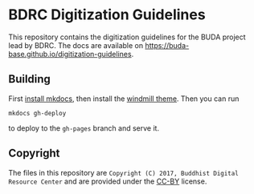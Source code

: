 # BDRC Digitization Guidelines 

This repository contains the digitization guidelines for the BUDA project lead by BDRC. The docs are available on https://buda-base.github.io/digitization-guidelines.

## Building

First [install mkdocs](http://www.mkdocs.org/#installation), then install the [windmill theme](https://github.com/gristlabs/mkdocs-windmill). Then you can run

    mkdocs gh-deploy

to deploy to the `gh-pages` branch and serve it.

## Copyright

The files in this repository are `Copyright (C) 2017, Buddhist Digital Resource Center` and are provided under the [CC-BY](https://creativecommons.org/licenses/by/4.0/) license.
